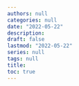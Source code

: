 ```yaml
---
authors: null
categories: null
date: "2022-05-22"
description: 
draft: false
lastmod: "2022-05-22"
series: null
tags: null
title: 
toc: true
---
```


<!--more-->


